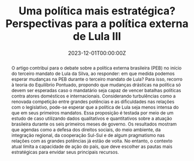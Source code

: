 ---
abstract:  "O artigo contribui para o debate sobre a política externa brasileira (PEB) no início do terceiro mandato de Lula da Silva, ao responder: em que medida podemos esperar mudanças na PEB durante o terceiro mandato de Lula? Para isso, recorro à teoria do Equilíbrio Pontuado, propondo que mudanças drásticas na política só devem ser esperadas caso o mandatário seja capaz de vencer batalhas políticas contra atores domésticos e internacionais. Considerando turbulências como a renovada competição entre grandes potências e as dificuldades nas relações com o legislativo, pode-se esperar que a política de Lula seja menos intensa do que em seus primeiros mandatos. Essa proposição é testada por meio de um estudo de caso utilizando dados qualitativos e quantitativos sobre a atuação brasileira durante os seis primeiros meses de governo. Os resultados mostram que agendas como a defesa dos direitos sociais, do meio ambiente, da integração regional, da cooperação Sul-Sul e de algum pragmatismo nas relações com as grandes potências já estão de volta. No entanto, o contexto atual limita a capacidade de ação do país, que deve escolher as pautas mais estratégicas para envidar seus principais recursos." 
authors:
- admin
date: "2023-12-01T00:00:00Z"
featured: true
publication: '*Conjuntura Austral*'
publication_types:
- "2"
tags:
- Foreign Policy  
- Brazil  
- Punctuated Equilibrium  
publishDate: "2023-12-01T00:00:00Z"
title: "Uma política mais estratégica? Perspectivas para a política externa de Lula III"  
url_pdf: https://seer.ufrgs.br/ConjunturaAustral/article/view/133369
---